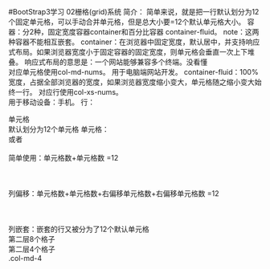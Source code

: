 #BootStrap3学习
02栅格(grid)系统
    简介：
        简单来说，就是把一行默认划分为12个固定单元格，可以手动合并单元格，但是总大小要=12个默认单元格大小。
        容器：分2种，固定宽度容器container和百分比容器 container-fluid。
            note：这两种容器不能相互嵌套。
            container：在浏览器中固定宽度，默认居中，并支持响应式布局。如果浏览器宽度小于固定容器的固定宽度，则单元格会垂直一次上下堆叠。
                响应式布局的意思是：一个网站能够兼容多个终端。没看懂  
                对应单元格使用col-md-nums。
                用于电脑端网站开发。
            container-fluid：100%宽度，占据全部浏览器的宽度，如果浏览器宽度缩小变大，单元格随之缩小变大始终一行。
                对应行使用col-xs-nums。     
                用于移动设备：手机。
        行：
            <div class="row"> 单元格 </div>  默认划分为12个单元格
        单元格：
            <div class="col-md-占单元格数"> </div>   或者<div class="col-xs-占单元格数"> </div>             
    简单使用：单元格数+单元格数 =12
        <div class="容器类"> 
            <div class="row"> 
                <div class="col-md-单元格数">     
                </div> 
                <div class="col-md-单元格数">                      
                </div>       
            </div>
        </div> 
    列偏移：单元格数+单元格数+右偏移单元格数+右偏移单元格数 =12
        <div class="容器类"> 
            <div class="row"> 
                <div class="col-md-单元格数 col-md-offset-右偏移单元格数">     
                </div> 
                <div class="col-md-单元格数 col-md-offset-右偏移单元格数">                      
                </div>       
            </div>
        </div> 
    列嵌套：嵌套的行又被分为了12个默认单元格
        <div class="container">
            <div class="row">
                <div class="col-md-8 c">
                    <div class="row">
                        <div class="col-md-8 c">第二层8个格子</div>
                        <div class="col-md-4 c">第二层4个格子</div>
                    </div>
                </div>
                <div class="col-md-4 c">.col-md-4</div>
            </div>
        </div>
    
    
   
    
   
    

        
